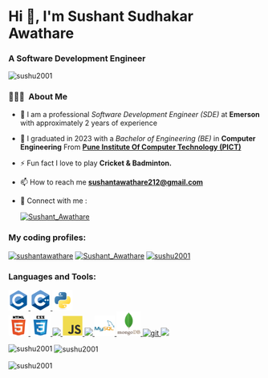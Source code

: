 <h1 >Hi 👋, I'm Sushant Sudhakar Awathare</h1>
<h3 >A Software Development Engineer </h3>

<p align="left"> <img src="https://komarev.com/ghpvc/?username=sushu2001&label=Profile%20views&color=0e75b6&style=flat" alt="sushu2001" /> </p>

### 👨🏻‍💻 &nbsp;About Me 

- 🌱 I am a professional *Software Development Engineer (SDE)* at **Emerson** with approximately 2 years of experience
  
- 🔭 I graduated in 2023 with a *Bachelor of Engineering (BE)* in **Computer Engineering** From [**Pune Institute Of Computer Technology (PICT)**](https://pict.edu/)

- ⚡ Fun fact I love to play **Cricket & Badminton.**

- 📫 How to reach me **sushantawathare212@gmail.com**

- 🤝 Connect with me : <a href="https://www.linkedin.com/in/sushant-awathare"><div class="rounder"><img align="center" src="https://github.com/user-attachments/assets/fce53346-a45b-41c5-beb3-e692ff75081f" alt="Sushant_Awathare"  target="blank" height="40" width="40"/></div></a>

<h3 align="left">My coding profiles:</h3>
<p align="left">
<a href="https://leetcode.com/underRater/" target="blank"><img align="center" src="https://raw.githubusercontent.com/rahuldkjain/github-profile-readme-generator/master/src/images/icons/Social/leet-code.svg" alt="sushantawathare" height="30" width="40" /></a>
<a href="https://www.hackerrank.com/sushantawathare1?hr_r=1" target="blank"><img align="center" src="https://raw.githubusercontent.com/rahuldkjain/github-profile-readme-generator/master/src/images/icons/Social/hackerrank.svg" alt="Sushant_Awathare" height="30" width="40" /></a>
<a href="https://auth.geeksforgeeks.org/user/sushu/practice" target="blank"><img align="center" src="https://raw.githubusercontent.com/rahuldkjain/github-profile-readme-generator/master/src/images/icons/Social/geeks-for-geeks.svg" alt="sushu2001" height="30" width="40" /></a>
</p>

<h3 align="left">Languages and Tools:</h3>
<p align="left"> 
<a href="https://www.cprogramming.com/" target="_blank"> <img src="https://raw.githubusercontent.com/devicons/devicon/master/icons/c/c-original.svg" alt="c" width="40" height="40"/> </a> 
<a href="https://www.w3schools.com/cpp/" target="_blank"> <img src="https://raw.githubusercontent.com/devicons/devicon/master/icons/cplusplus/cplusplus-original.svg" alt="cplusplus" width="40" height="40"/> </a> 
<a href="https://www.python.org" target="_blank"> <img src="https://raw.githubusercontent.com/devicons/devicon/master/icons/python/python-original.svg" alt="python" width="40" height="40"/> </a>
<br>
<a href="https://www.w3.org/html/" target="_blank"> <img src="https://raw.githubusercontent.com/devicons/devicon/master/icons/html5/html5-original-wordmark.svg" alt="html5" width="40" height="40"/> </a>   
<a href="https://www.w3schools.com/css/" target="_blank"> <img src="https://raw.githubusercontent.com/devicons/devicon/master/icons/css3/css3-original-wordmark.svg" alt="css3" width="40" height="40"/> </a> 
  <a href="https://getbootstrap.com" target="_blank"> 
      <img src="https://img.icons8.com/color/48/000000/bootstrap.png"/> 
    </a> 
<a href="https://developer.mozilla.org/en-US/docs/Web/JavaScript" target="_blank"> <img src="https://raw.githubusercontent.com/devicons/devicon/master/icons/javascript/javascript-original.svg" alt="javascript" width="40" height="40"/> </a> 
 <a href="https://reactjs.org/" target="_blank"> 
      <img src="https://img.icons8.com/color/48/000000/react-native.png"/> 
    </a>
<a href="https://www.mysql.com/" target="_blank"> <img src="https://raw.githubusercontent.com/devicons/devicon/master/icons/mysql/mysql-original-wordmark.svg" alt="mysql" width="40" height="40"/> </a> 
<a href="https://www.mongodb.com/" target="_blank"> 
      <img src="https://raw.githubusercontent.com/devicons/devicon/master/icons/mongodb/mongodb-original-wordmark.svg" alt="mongodb" width="48" height="48"/> 
    </a> 
<a href="https://git-scm.com/" target="_blank"> <img src="https://www.vectorlogo.zone/logos/git-scm/git-scm-icon.svg" alt="git" width="40" height="40"/> </a>
   <a href="https://code.visualstudio.com/" target="_blank">
      <img src="https://img.icons8.com/color/48/000000/visual-studio-code-2019.png"/>
    </a>
</p>


<p><img align="left" src="https://github-readme-stats.vercel.app/api/top-langs?username=sushu2001&show_icons=true&locale=en&layout=compact" alt="sushu2001" /></p>

<p>&nbsp;<img align="center" src="https://github-readme-stats.vercel.app/api?username=sushu2001&show_icons=true&locale=en" alt="sushu2001" /></p>

<p><img align="center" src="https://github-readme-streak-stats.herokuapp.com/?user=sushu2001&" alt="sushu2001" /></p>
